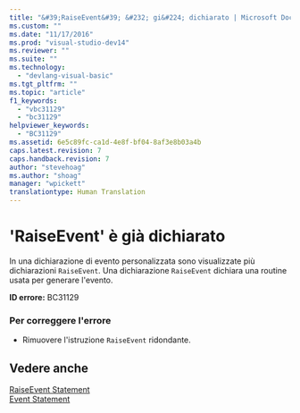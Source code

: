```yaml
---
title: "&#39;RaiseEvent&#39; &#232; gi&#224; dichiarato | Microsoft Docs"
ms.custom: ""
ms.date: "11/17/2016"
ms.prod: "visual-studio-dev14"
ms.reviewer: ""
ms.suite: ""
ms.technology: 
  - "devlang-visual-basic"
ms.tgt_pltfrm: ""
ms.topic: "article"
f1_keywords: 
  - "vbc31129"
  - "bc31129"
helpviewer_keywords: 
  - "BC31129"
ms.assetid: 6e5c89fc-ca1d-4e8f-bf04-8af3e8b03a4b
caps.latest.revision: 7
caps.handback.revision: 7
author: "stevehoag"
ms.author: "shoag"
manager: "wpickett"
translationtype: Human Translation
---
```

# &#39;RaiseEvent&#39; &#232; gi&#224; dichiarato
In una dichiarazione di evento personalizzata sono visualizzate più dichiarazioni `RaiseEvent`. Una dichiarazione `RaiseEvent` dichiara una routine usata per generare l'evento.  
  
 **ID errore:** BC31129  
  
### Per correggere l'errore  
  
-   Rimuovere l'istruzione `RaiseEvent` ridondante.  
  
## Vedere anche  
 [RaiseEvent Statement](../../visual-basic/language-reference/statements/raiseevent-statement.md)   
 [Event Statement](../../visual-basic/language-reference/statements/event-statement.md)